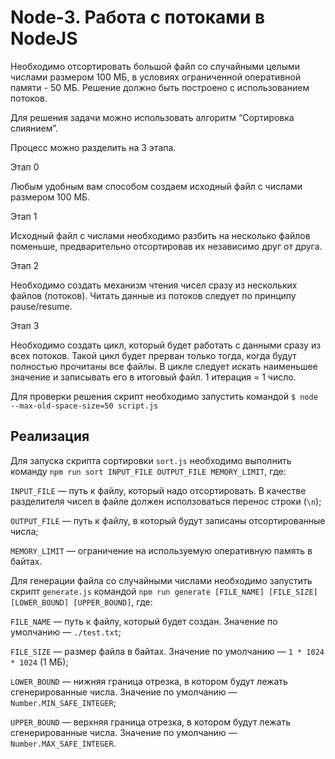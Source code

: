 # Node-3. Работа с потоками в NodeJS

Необходимо отсортировать большой файл со случайными целыми числами размером 100 МБ, в условиях ограниченной оперативной памяти - 50 МБ. Решение должно быть построено с использованием потоков.

Для решения задачи можно использовать алгоритм “Сортировка слиянием”.

Процесс можно разделить на 3 этапа.

Этап 0

Любым удобным вам способом создаем исходный файл с числами размером 100 МБ.

Этап 1

Исходный файл с числами необходимо разбить на несколько файлов поменьше, предварительно отсортировав их независимо друг от друга.

Этап 2

Необходимо создать механизм чтения чисел сразу из нескольких файлов (потоков). Читать данные из потоков следует по принципу pause/resume.

Этап 3

Необходимо создать цикл, который будет работать с данными сразу из всех потоков. Такой цикл будет прерван только тогда, когда будут полностью прочитаны все файлы. В цикле следует искать наименьшее значение и записывать его в итоговый файл. 1 итерация = 1 число.

Для проверки решения скрипт необходимо запустить командой `$ node --max-old-space-size=50 script.js`

## Реализация

Для запуска скрипта сортировки `sort.js` необходимо выполнить команду `npm run sort INPUT_FILE OUTPUT_FILE MEMORY_LIMIT`, где:

`INPUT_FILE` — путь к файлу, который надо отсортировать. В качестве разделителя чисел в файле должен исползоваться перенос строки (`\n`);

`OUTPUT_FILE` — путь к файлу, в который будут записаны отсортированные числа;

`MEMORY_LIMIT` — ограничение на используемую оперативную память в байтах.

Для генерации файла со случайными числами необходимо запустить скрипт `generate.js` командой `npm run generate [FILE_NAME] [FILE_SIZE] [LOWER_BOUND] [UPPER_BOUND]`, где:

`FILE_NAME` — путь к файлу, который будет создан. Значение по умолчанию — `./test.txt`;

`FILE_SIZE` — размер файла в байтах. Значение по умолчанию — `1 * 1024 * 1024` (1 МБ);

`LOWER_BOUND` — нижняя граница отрезка, в котором будут лежать сгенерированные числа. Значение по умолчанию — `Number.MIN_SAFE_INTEGER`;

`UPPER_BOUND` — верхняя граница отрезка, в котором будут лежать сгенерированные числа. Значение по умолчанию — `Number.MAX_SAFE_INTEGER`.
